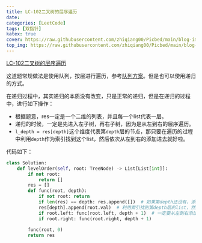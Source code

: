 ```yaml
---
title: LC-102二叉树的层序遍历
date: 
categories: [LeetCode]
tags: [双指针]
katex: true
cover: https://raw.githubusercontent.com/zhiqiang00/Picbed/main/blog-images/2022/03/21/dae18aaed7ba285365dfc66efc93c0b2-614c4ad81befc-a6dbfe.png
top_img: https://raw.githubusercontent.com/zhiqiang00/Picbed/main/blog-images/2022/03/20/9d2244833e878e2169062087c9ab0874-wallhaven-g72p87-af7e51.jpg
---
```


[LC-102二叉树的层序遍历](https://leetcode-cn.com/problems/binary-tree-level-order-traversal/)

这道题常规做法是使用队列，按层进行遍历，参考[队列方案](https://leetcode-cn.com/submissions/detail/289392881/)。但是也可以使用递归的方式。

在递归过程中，其实递归的本质没有改变，只是正常的递归，但是在递归的过程中，进行如下操作：

- 根据题意，res一定是一个二维的列表，并且每一个list代表一层。
- 递归的时候，一定是先进入左子树，再右子树，因为是从左到右的层序遍历。
- `l_depth = res[depth]`这个维度代表第`depth`层的节点，那只要在遍历的过程中利用`depth`作为索引找到这个list，然后依次从左到右的添加进去就好啦。

代码如下：

```python
class Solution:
    def levelOrder(self, root: TreeNode) -> List[List[int]]:
        if not root:
            return []
        res = []
        def func(root, depth):
            if not root: return 
            if len(res) == depth: res.append([])  # 如果第depth还没有，添加一个[]
            res[depth].append(root.val)  # 利用索引找到第depth层的list，然后添加。
            if root.left: func(root.left, depth + 1)  # 一定要从左到右添加
            if root.right: func(root.right, depth + 1)
        
        func(root, 0)
        return res
```


